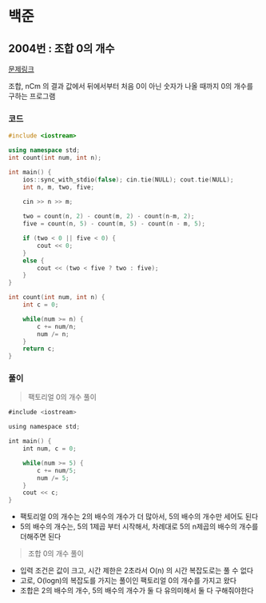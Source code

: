 # 백준

## 2004번 : 조합 0의 개수

[문제링크](https://www.acmicpc.net/problem/2004)

 조합, nCm 의 결과 값에서 뒤에서부터 처음 0이 아닌 숫자가 나올 때까지 0의 개수를 구하는 프로그램


### 코드

```c++
#include <iostream>

using namespace std;
int count(int num, int n);

int main() {
    ios::sync_with_stdio(false); cin.tie(NULL); cout.tie(NULL);
    int n, m, two, five;

    cin >> n >> m;
    
    two = count(n, 2) - count(m, 2) - count(n-m, 2);
    five = count(n, 5) - count(m, 5) - count(n - m, 5);

    if (two < 0 || five < 0) {
        cout << 0;
    }
    else {
        cout << (two < five ? two : five);
    }
}

int count(int num, int n) {
    int c = 0;

    while(num >= n) {
        c += num/n;
        num /= n;
    }
    return c;
}
```



### 풀이

> 팩토리얼 0의 개수 풀이

```swift
#include <iostream>

using namespace std;

int main() {
    int num, c = 0;

    while(num >= 5) {
        c += num/5;
        num /= 5;
    }
    cout << c;
}
```

- 팩토리얼 0의 개수는 2의 배수의 개수가 더 많아서, 5의 배수의 개수만 세어도 된다
- 5의 배수의 개수는, 5의 1제곱 부터 시작해서, 차례대로 5의 n제곱의 배수의 개수를 더해주면 된다



> 조합 0의 개수 풀이

- 입력 조건은 값이 크고, 시간 제한은 2초라서 O(n) 의 시간 복잡도로는 풀 수 없다
- 고로, O(logn)의 복잡도를 가지는 풀이인 팩토리얼 0의 개수를 가지고 왔다
- 조합은 2의 배수의 개수, 5의 배수의 개수가 둘 다 유의미해서 둘 다 구해줘야한다
